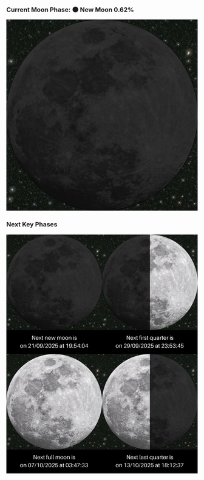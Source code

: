 ### Current Moon Phase: 🌑 New Moon 0.62%
![Moon Phase](moonphase.png)
### Next Key Phases
![Gallery](gallery.png)
